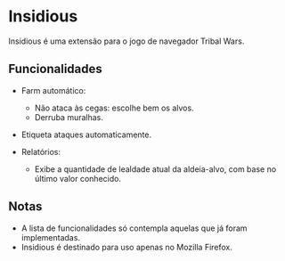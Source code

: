 # Insidious
Insidious é uma extensão para o jogo de navegador Tribal Wars.

## Funcionalidades
- Farm automático:
    - Não ataca às cegas: escolhe bem os alvos.
    - Derruba muralhas.

- Etiqueta ataques automaticamente.
- Relatórios:
    - Exibe a quantidade de lealdade atual da aldeia-alvo, com base no último valor conhecido.

## Notas
- A lista de funcionalidades só contempla aquelas que já foram implementadas.
- Insidious é destinado para uso apenas no Mozilla Firefox.
